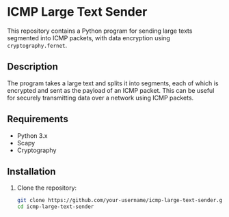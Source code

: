 # ICMP Large Text Sender

This repository contains a Python program for sending large texts segmented into ICMP packets, with data encryption using `cryptography.fernet`.

## Description

The program takes a large text and splits it into segments, each of which is encrypted and sent as the payload of an ICMP packet. This can be useful for securely transmitting data over a network using ICMP packets.

## Requirements

- Python 3.x
- Scapy
- Cryptography

## Installation

1. Clone the repository:
   ```bash
   git clone https://github.com/your-username/icmp-large-text-sender.git
   cd icmp-large-text-sender

